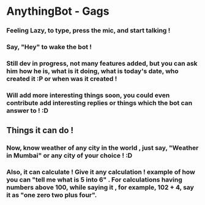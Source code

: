 # AnythingBot - Gags

### Feeling Lazy, to type, press the mic, and start talking !
### Say, "Hey" to wake the bot !


### Still dev in progress, not many features added, but you can ask him how he is, what is it doing, what is today's date, who created it :P or when was it created !

### Will add more interesting things soon, you could even contribute add interesting replies or things which the bot can answer to ! :D

## Things it can do !

### Now, know weather of any city in the world , just say, "Weather in Mumbai" or any city of your choice ! :D
### Also, it can calculate ! Give it any calculation ! example of how you can "tell me what is 5 into 6" . For calculations having numbers above 100, while saying it , for example, 102 + 4, say it as "one zero two plus four".
